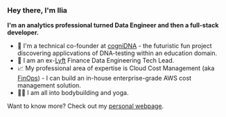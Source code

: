 
### Hey there, I'm Ilia

**I'm an analytics professional turned Data Engineer and then a full-stack developer.**

- 🚀 I'm a technical co-founder at [cogniDNA](https://cognidna.com) - the futuristic fun project discovering applicvations of DNA-testing within an education domain.
- 🚗 I am an ex-[Lyft](https://lyft.com) Finance Data Engineering Tech Lead.
- 📈 My professional area of expertise is Cloud Cost Management (aka [FinOps](https://www.finops.org/what-is-finops/)) - I can build an in-house enterprise-grade AWS cost management solution.
- 🧘‍♂️ I am all into bodybuilding and yoga.

Want to know more? Check out my [personal webpage](https://www.iliasemenov.com).
